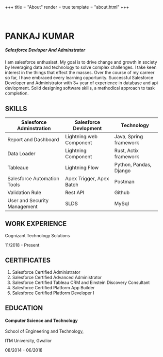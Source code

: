 +++
title = "About"
render = true
template = "about.html"
+++

&nbsp;

# PANKAJ KUMAR

##### Salesforce Devloper And Adminstrator

I am salesforce enthusiast. My goal is to drive change and growth in society by leveraging data and technology to solve complex challenges. I take keen interest in the things that effect the masses. Over  the course of my carreer so far, I have embraced every learning opportunity. Successful Salesforce Developer and Administrator with 3+ year of experience in database and api devlopment. Solid designing software skills, a methodical approach to task completion.

## SKILLS


| Salesforce Adminstration     | Salesforce Devlopment    | Technology             |
| ------------------------------ | -------------------------- | ------------------------ |
| Report and Dashboard         | Lightning web Component  | Java, Spring framework |
| Data Loader                  | Lightning Component      | Rust, Actix framework  |
| Tableaue                     | Lightning Flow           | Python, Pandas, Django |
| Salesforce Automation Tools  | Apex Trigger, Apex Batch | Postman                |
| Validation Rule              | Rest API                 | Github                 |
| User and Security Management | SLDS                     | MySql                  |

## WORK EXPERIENCE

Cognizant Technology Solutions

11/2018 - Present

## CERTIFICATES

1. Salesforce Certified Administrator
2. Salesforce Certified Advanced Administrator
3. Salesforce Certified Tableau CRM and Einstein Discovery Consultant
4. Salesforce Certified Platform App Builder
5. Salesforce Certified Platform Developer I

## EDUCATION

#### Computer Science and Technology

School of Engineering and Technology,

ITM University, Gwalior

08/2014 - 06/2018
